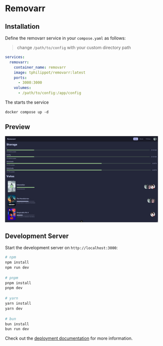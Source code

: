 # Removarr

## Installation

Define the removarr service in your `compose.yaml` as follows:

> change `/path/to/config` with your custom directory path

```yaml
services:
  removarr:
    container_name: removarr
    image: tphilippot/removarr:latest
    ports:
      - 3000:3000
    volumes:
      - /path/to/config:/app/config
```

The starts the service

`docker compose up -d`

## Preview

![preview](/public/preview.webp)

## Development Server

Start the development server on `http://localhost:3000`:

```bash
# npm
npm install
npm run dev

# pnpm
pnpm install
pnpm dev

# yarn
yarn install
yarn dev

# bun
bun install
bun run dev
```

Check out the [deployment documentation](https://nuxt.com/docs/getting-started/deployment) for more information.

